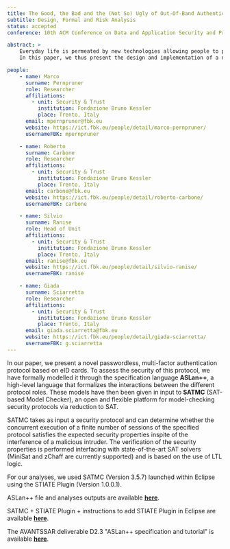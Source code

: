 ```yaml
---
title: The Good, the Bad and the (Not So) Ugly of Out-Of-Band Authentication with eID Cards and Push Notifications
subtitle: Design, Formal and Risk Analysis
status: accepted
conference: 10th ACM Conference on Data and Application Security and Privacy (CODASPY '20)

abstract: >
    Everyday life is permeated by new technologies allowing people to perform almost any kind of operation from their smart devices. Although this is amazing from a convenience perspective, it may result in several security issues concerning the need for authenticating users in a proper and secure way. Electronic identity cards (also called eID cards) play a very important role in this regard, due to the high level of assurance they provide in identification and authentication processes. However, authentication solutions relying on them are still uncommon and suffer from many usability limitations.
    In this paper, we thus present the design and implementation of a novel passwordless, multi-factor authentication protocol based on eID cards. To reduce known usability issues while keeping a high level of security, our protocol leverages push notifications and mobile devices equipped with NFC, which can be used to interact with eID cards. In addition, we evaluate the security of the protocol through a formal security analysis and a risk analysis, whose results emphasize the acceptable level of security.

people:
    - name: Marco
      surname: Pernpruner
      role: Researcher
      affiliations:
        - unit: Security & Trust
          institution: Fondazione Bruno Kessler
          place: Trento, Italy
      email: mpernpruner@fbk.eu
      website: https://ict.fbk.eu/people/detail/marco-pernpruner/
      usernameFBK: mpernpruner

    - name: Roberto
      surname: Carbone
      role: Researcher
      affiliations:
        - unit: Security & Trust
          institution: Fondazione Bruno Kessler
          place: Trento, Italy
      email: carbone@fbk.eu
      website: https://ict.fbk.eu/people/detail/roberto-carbone/
      usernameFBK: carbone

    - name: Silvio
      surname: Ranise
      role: Head of Unit
      affiliations:
        - unit: Security & Trust
          institution: Fondazione Bruno Kessler
          place: Trento, Italy
      email: ranise@fbk.eu
      website: https://ict.fbk.eu/people/detail/silvio-ranise/
      usernameFBK: ranise

    - name: Giada
      surname: Sciarretta
      role: Researcher
      affiliations:
        - unit: Security & Trust
          institution: Fondazione Bruno Kessler
          place: Trento, Italy
      email: giada.sciarretta@fbk.eu
      website: https://ict.fbk.eu/people/detail/giada-sciarretta/
      usernameFBK: g.sciarretta
---
```


In our paper, we present a novel passwordless, multi-factor authentication protocol based on eID cards. To assess the security of this protocol, we have formally modelled it through the specification language **ASLan++**, a high-level language that formalizes the interactions between the different protocol roles. These models have then been given in input to **SATMC** (SAT-based Model Checker), an open and flexible platform for model-checking security protocols via reduction to SAT.

SATMC takes as input a security protocol and can determine whether the concurrent execution of a finite number of sessions of the specified protocol satisfies the expected security properties inspite of the interference of a malicious intruder. The verification of the security properties is performed interfacing with state-of-the-art SAT solvers (MiniSat and zChaff are currently supported) and is based on the use of LTL logic.

For our analyses, we used SATMC (Version 3.5.7) launched within Eclipse using the STIATE Plugin (Version 1.0.0.1). 

ASLan++ file and analyses outputs are available [**here**](https://github.com/stfbk/CODASPY2020_FormalAnalysis).

SATMC + STIATE Plugin + instructions to add STIATE Plugin in Eclipse are available [**here**](https://drive.google.com/a/fbk.eu/file/d/1Qc5T_VxXYPLh6i4IbEmuZlh_vM5cKu3_/view?usp=sharing).

The AVANTSSAR deliverable D2.3 "ASLan++ specification and tutorial" is available [**here**](https://drive.google.com/a/fbk.eu/file/d/1TsPxkw09ziDaY21ytgIZyg7m9I9lpBMb/view?usp=sharing).